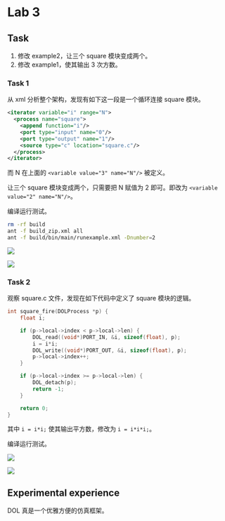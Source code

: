 # Lab 3

## Task
1. 修改 example2，让三个 square 模块变成两个。
2. 修改 example1，使其输出 3 次方数。

### Task 1

从 xml 分析整个架构，发现有如下这一段是一个循环连接 square 模块。

```xml
<iterator variable="i" range="N">
  <process name="square">
    <append function="i"/>
    <port type="input" name="0"/>
    <port type="output" name="1"/>
    <source type="c" location="square.c"/>
  </process>
</iterator>
```

而 N 在上面的 `<variable value="3" name="N"/>` 被定义。

让三个 square 模块变成两个，只需要把 N 赋值为 2 即可。即改为 `<variable value="2" name="N"/>`。

编译运行测试。

```bash
rm -rf build
ant -f build_zip.xml all
ant -f build/bin/main/runexample.xml -Dnumber=2
```

![](https://static.32ph.com/upload-pic/jynmj.jpg)

![](https://static.32ph.com/upload-pic/d7omi.jpg)

### Task 2

观察 square.c 文件，发现在如下代码中定义了 square 模块的逻辑。

```c
int square_fire(DOLProcess *p) {
    float i;

    if (p->local->index < p->local->len) {
        DOL_read((void*)PORT_IN, &i, sizeof(float), p);
        i = i*i;
        DOL_write((void*)PORT_OUT, &i, sizeof(float), p);
        p->local->index++;
    }

    if (p->local->index >= p->local->len) {
        DOL_detach(p);
        return -1;
    }

    return 0;
}
```

其中 `i = i*i;` 使其输出平方数，修改为 `i = i*i*i;`。

编译运行测试。

![](https://static.32ph.com/upload-pic/llg11.jpg)

![](https://static.32ph.com/upload-pic/3tejq.jpg)

## Experimental experience

DOL 真是一个优雅方便的仿真框架。
